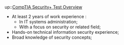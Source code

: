 up::[CompTIA Security+ Test Overview](CompTIA%20Security+%20Test%20Overview.md)

- At least 2 years of work experience :
	- In IT systems administration;
	- With a focus on security or related field;
- Hands-on technical information security experience;
- Broad knowledge of security concepts; 